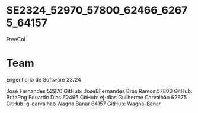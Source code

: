 # SE2324_52970_57800_62466_62675_64157
FreeCol

# Team
Engenharia de Software 23/24 

  José Fernandes 		    52970 		GitHub: JoseBFernandes
  Brás Ramos			      57800		  GitHub: BritaPng
  Eduardo Dias			    62466		  GitHub: ej-dias
  Guilherme Carvalhão	  62675		  GitHub: g-carvalhao
  Wagna Banar			      64157 		GitHub: Wagna-Banar

